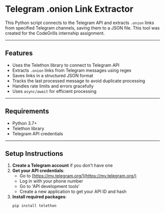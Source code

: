 # Telegram .onion Link Extractor

This Python script connects to the Telegram API and extracts `.onion` links from specified Telegram channels, saving them to a JSON file. This tool was created for the CodeGrills internship assignment.

---

## Features

- Uses the Telethon library to connect to Telegram API  
- Extracts `.onion` links from Telegram messages using regex  
- Saves links in a structured JSON format  
- Tracks the last processed message to avoid duplicate processing  
- Handles rate limits and errors gracefully  
- Uses `async/await` for efficient processing

---

## Requirements

- Python 3.7+
- Telethon library
- Telegram API credentials

---

## Setup Instructions

1. **Create a Telegram account** if you don't have one  
2. **Get your API credentials**:  
   - Go to [https://my.telegram.org/](https://my.telegram.org/)
   - Log in with your phone number
   - Go to 'API development tools'
   - Create a new application to get your API ID and hash  
3. **Install required packages**:
   ```bash
   pip install telethon
